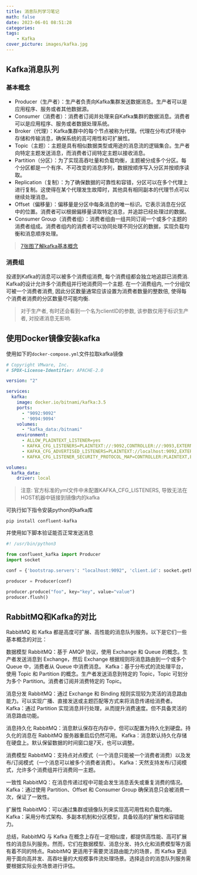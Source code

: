 ```yaml
---
title: 消息队列学习笔记
math: false
date: 2023-06-01 08:51:28
categories:
tags:
    - Kafka
cover_picture: images/kafka.jpg
---
```




Kafka消息队列
------------------

### 基本概念

- Producer（生产者）：生产者负责向Kafka集群发送数据消息。生产者可以是应用程序、服务或者其他数据源。
- Consumer（消费者）：消费者订阅并处理来自Kafka集群的数据消息。消费者可以是应用程序、服务或者数据处理系统。
- Broker（代理）：Kafka集群中的每个节点被称为代理。代理在分布式环境中存储和传输消息，确保系统的高可用性和可扩展性。
- Topic（主题）：主题是具有相似数据类型或用途的消息流的逻辑集合。生产者向特定主题发送消息，而消费者订阅特定主题以接收消息。
- Partition（分区）：为了实现高吞吐量和负载均衡，主题被分成多个分区。每个分区都是一个有序、不可改变的消息序列，数据按顺序写入分区并按顺序读取。
- Replication（复制）：为了确保数据的可靠性和容错，分区可以在多个代理上进行复制。这使得在某个代理发生故障时，其他具有相同副本的代理节点可以继续处理消息。
- Offset（偏移量）：偏移量是分区中每条消息的唯一标识。它表示消息在分区中的位置。消费者可以根据偏移量读取特定消息，并追踪已经处理过的数据。
- Consumer Group（消费者组）：消费者组由一组共同订阅一个或多个主题的消费者组成。消费者组内的消费者可以协同处理不同分区的数据，实现负载均衡和消息顺序处理。

> [7张图了解kafka基本概念](https://segmentfault.com/a/1190000040633029)

### 消费组

投递到Kafka的消息可以被多个消费组消费, 每个消费组都会独立地追踪已消费消. Kafka的设计允许多个消费组并行地消费同一个主题. 在一个消费组内, 一个分组仅可被一个消费者消费, 因此分区数量通常应该设置为消费者数量的整数倍, 使得每个消费者消费的分区数量尽可能均衡.

> 对于生产者, 有时还会看到一个名为clientID的参数, 该参数仅用于标识生产者, 对投递消息无影响.


使用Docker镜像安装kafka
-----------------------

使用如下的`docker-compose.yml`文件拉取kafka镜像

```yml
# Copyright VMware, Inc.
# SPDX-License-Identifier: APACHE-2.0

version: "2"

services:
  kafka:
    image: docker.io/bitnami/kafka:3.5
    ports:
      - "9092:9092"
      - '9094:9094'
    volumes:
      - "kafka_data:/bitnami"
    environment:
      - ALLOW_PLAINTEXT_LISTENER=yes
      - KAFKA_CFG_LISTENERS=PLAINTEXT://:9092,CONTROLLER://:9093,EXTERNAL://:9094
      - KAFKA_CFG_ADVERTISED_LISTENERS=PLAINTEXT://localhost:9092,EXTERNAL://localhost:9094
      - KAFKA_CFG_LISTENER_SECURITY_PROTOCOL_MAP=CONTROLLER:PLAINTEXT,EXTERNAL:PLAINTEXT,PLAINTEXT:PLAINTEXT

volumes:
  kafka_data:
    driver: local
```

> 注意: 官方标准的yml文件中未配置KAFKA_CFG_LISTENERS, 导致无法在HOST机器中链接到镜像内的kafka


可执行如下指令安装python的kafka库

```
pip install confluent-kafka
```

并使用如下脚本验证能否正常发送消息

```py
#! /usr/bin/python3

from confluent_kafka import Producer
import socket

conf = {'bootstrap.servers': "localhost:9092", 'client.id': socket.gethostname()}

producer = Producer(conf)

producer.produce("foo", key="key", value="value")
producer.flush()
```






RabbitMQ和Kafka的对比
------------------------------


RabbitMQ 和 Kafka 都是高度可扩展、高性能的消息队列服务。以下是它们一些基本概念的对比：

数据模型
RabbitMQ：基于 AMQP 协议，使用 Exchange 和 Queue 的概念。生产者发送消息到 Exchange，然后 Exchange 根据规则将消息路由到一个或多个 Queue 中，消费者从 Queue 中消费消息。
Kafka：基于分布式的流处理平台，使用 Topic 和 Partition 的概念。生产者发送消息到特定的 Topic，Topic 可划分为多个 Partition。消费者订阅并消费特定的 Topic。


消息分发
RabbitMQ：通过 Exchange 和 Binding 规则实现较为灵活的消息路由能力。可以实现广播、直接发送或主题匹配等方式来将消息传递给消费者。
Kafka：通过 Partition 实现消息并行处理，从而提升消费速度。但不具备灵活的消息路由功能。


消息持久化
RabbitMQ：消息默认保存在内存中，但可以配置为持久化到硬盘。持久化的消息在 RabbitMQ 服务器重启后仍然可用。
Kafka：消息默认持久化存储在硬盘上。默认保留数据的时间窗口是7天，也可以调整。

消费模型
RabbitMQ：支持点对点模式（一个消息只能被一个消费者消费）以及发布/订阅模式（一个消息可以被多个消费者消费）。
Kafka：天然支持发布/订阅模式，允许多个消费组并行消费同一主题。


一致性
RabbitMQ：在消息传递过程中可能会发生消息丢失或重复消费的情况。
Kafka：通过使用 Partition、Offset 和 Consumer Group 确保消息只会被消费一次，保证了一致性。


扩展性
RabbitMQ：可以通过集群或镜像队列来实现高可用性和负载均衡。
Kafka：采用分布式架构、多副本机制和分区模型，具备较高的扩展性和容错能力。


总结，RabbitMQ 与 Kafka 在概念上存在一定相似度，都提供高性能、高可扩展性的消息队列服务。然而，它们在数据模型、消息分发、持久化和消费模型等方面有着不同的特点。RabbitMQ 更适用于需要灵活路由能力的场景，而 Kafka 更适用于面向高并发、高吞吐量的大规模事件流处理场景。选择适合的消息队列服务需要根据实际业务场景进行评估。